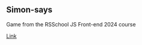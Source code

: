 ## Simon-says
Game from the RSSchool JS Front-end 2024 course

[Link](https://brutski93.github.io/Simon-says/)